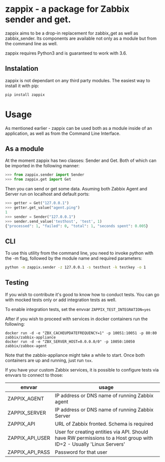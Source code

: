 # zappix - a package for Zabbix sender and get.

zappix aims to be a drop-in replacement for zabbix_get as well as zabbix_sender.
Its components are available not only as a module but from the command line as well.

zappix requires Python3 and is guaranteed to work with 3.6.

## Instalation 

zappix is not dependant on any third party modules.
The easiest way to install it with pip:
```sh
pip install zappix
```

# Usage

As mentioned earlier - zappix can be used both as a module inside of an application, as well as from the Command Line Interface.

## As a module

At the moment zappix has two classes: Sender and Get. Both of which can be imported in the following manner:
```python
>>> from zappix.sender import Sender
>>> from zappix.get import Get
```

Then you can send or get some data. Asuming both Zabbix Agent and Server run on localhost and default ports:

```python
>>> getter = Get("127.0.0.1")
>>> getter.get_value("agent.ping")
1
>>> sender = Sender("127.0.0.1")
>>> sender.send_value('testhost', 'test', 1)
{"processed": 1, "failed": 0, "total": 1, "seconds spent": 0.005}

```

## CLI

To use this utility from the command line, you need to invoke python with the -m flag, followed by the module name and required parameters:

```sh
python -m zappix.sender -z 127.0.0.1 -s testhost -k testkey -o 1
```

## Testing

If you wish to contribute it's good to know how to conduct tests.
You can go with mocked tests only or add integration tests as well.

To enable integration tests, set the envvar `ZAPPIX_TEST_INTEGRATION=yes`

After if you wish to proceed with services in docker containers run the following:

```shell
docker run -d -e "ZBX_CACHEUPDATEFREQUENCY=1" -p 10051:10051 -p 80:80 zabbix/zabbix-appliance
docker run -d -e "ZBX_SERVER_HOST=0.0.0.0/0" -p 10050:10050 zabbix/zabbox-agent
```

Note that the zabbix-appliance might take a while to start. Once both containers are up and running, just run `tox`.

If you have your custom Zabbix services, it is possible to configure tests via envvars to connect to those:

| envvar          | usage                                                                                                              |
| --------------- | ------------------------------------------------------------------------------------------------------------------ |
| ZAPPIX_AGENT    | IP address or DNS name of running Zabbix agent                                                                     |
| ZAPPIX_SERVER   | IP address or DNS name of running Zabbix Server                                                                    |
| ZAPPIX_API      | URL of Zabbix fronted. Schema is required                                                                          |
| ZAPPIX_API_USER | User for creating entities via API. Should have RW permissions to a Host group with ID=2 - Usually 'Linux Servers' |
| ZAPPIX_API_PASS | Password for that user                                                                                             |
